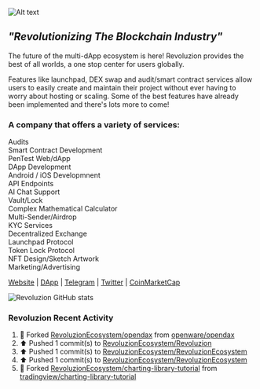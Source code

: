 <img
  src="http://revoluzion.io/SignatureLogo.png"
  alt="Alt text"
  title="Revoluzion"
  style="display: inline-block; margin: 0 auto; max-width: 200px">
## <i>"Revolutionizing The Blockchain Industry"</i><br>
The future of the multi-dApp ecosystem is here! Revoluzion provides the best of all worlds, a one stop center for users globally.<br>

Features like launchpad, DEX swap and audit/smart contract services allow users to easily create and maintain their project without ever having to worry about hosting or scaling. Some of the best features have already been implemented and there's lots more to come!<br>

### A company that offers a variety of services:

  Audits<br>
  Smart Contract Development<br>
  PenTest Web/dApp<br>
  DApp Development<br>
  Android / iOS Developmnent<br>
  API Endpoints<br>
  AI Chat Support<br>
  Vault/Lock<br>
  Complex Mathematical Calculator<br>
  Multi-Sender/Airdrop<br>
  KYC Services<br>
  Decentralized Exchange<br>
  Launchpad Protocol<br>
  Token Lock Protocol<br>
  NFT Design/Sketch Artwork<br>
  Marketing/Advertising<br>

[Website](https://revoluzion.io) | [DApp](https://revoluzion.app) | [Telegram](https://t.me/RevoluzionEcosystem) | [Twitter](https://twitter.com/RevoluzionEco) | [CoinMarketCap](https://coinmarketcap.com/community/profile/Revoluzion)

![Revoluzion GitHub stats](https://github-readme-stats-n1so6jbrl-revoluziontoken.vercel.app/api?username=RevoluzionEcosystem&theme=gotham&show_icons=true)<br>

### Revoluzion Recent Activity
<!--START_SECTION:activity-->
<!--RECENT_ACTIVITY:start-->
1. 🔱 Forked [RevoluzionEcosystem/opendax](https://github.com/RevoluzionEcosystem/opendax) from [openware/opendax](https://github.com/openware/opendax)<br>
2. ⬆️ Pushed 1 commit(s) to [RevoluzionEcosystem/Revoluzion](https://github.com/RevoluzionEcosystem/Revoluzion)<br>
3. ⬆️ Pushed 1 commit(s) to [RevoluzionEcosystem/RevoluzionEcosystem](https://github.com/RevoluzionEcosystem/RevoluzionEcosystem)<br>
4. ⬆️ Pushed 1 commit(s) to [RevoluzionEcosystem/RevoluzionEcosystem](https://github.com/RevoluzionEcosystem/RevoluzionEcosystem)<br>
5. 🔱 Forked [RevoluzionEcosystem/charting-library-tutorial](https://github.com/RevoluzionEcosystem/charting-library-tutorial) from [tradingview/charting-library-tutorial](https://github.com/tradingview/charting-library-tutorial)<br>
<!--RECENT_ACTIVITY:end-->
